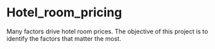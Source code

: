 # Hotel_room_pricing
Many factors drive hotel room prices. The objective of this project is to identify the
factors that matter the most.
